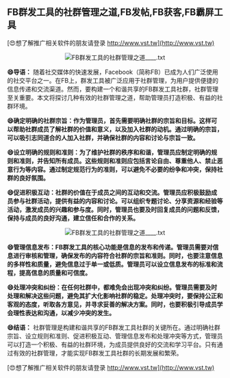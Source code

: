 ## **FB群发工具的社群管理之道,FB发帖,FB获客,FB霸屏工具**

[😍想了解推广相关软件的朋友请登录 http://www.vst.tw](http://www.vst.tw)

 <center><img src="https://vst.tw/MP4/tuiguang/png/1.png" alt="FB群发工具的社群管理之道____.txt"></center>

**😄导语：**
随着社交媒体的快速发展，Facebook（简称FB）已成为人们广泛使用的社交平台之一。在FB上，群发工具被广泛应用于社群管理，为用户提供便捷的信息传递和交流渠道。然而，要构建一个和谐共享的FB群发工具社群，社群管理至关重要。本文将探讨几种有效的社群管理之道，帮助管理员打造积极、有益的社群环境。

**😄确定明确的社群宗旨：作为管理员，首先需要明确社群的宗旨和目标。这样可以帮助社群成员了解社群的价值和意义，以及加入社群的动机。通过明确的宗旨，可以吸引志同道合的人加入社群，并确保社群的内容和讨论与宗旨一致。**

**😄设立明确的规则和准则：为了维护社群的秩序和和谐，管理员应制定明确的规则和准则，并告知所有成员。这些规则和准则应包括言论自由、尊重他人、禁止恶意行为等内容。通过制定规范行为的准则，可以避免不必要的纷争和冲突，保持社群的良好氛围。**

**😄促进积极互动：社群的价值在于成员之间的互动和交流。管理员应积极鼓励成员参与社群活动，提供有益的内容和讨论。可以组织专题讨论、分享资源和经验等活动，激发成员的兴趣和参与度。同时，管理员也要及时回复成员的问题和反馈，保持与成员的良好沟通，建立信任和合作的关系。**

 <center><img src="https://vst.tw/MP4/tuiguang/png/4.png" alt="FB群发工具的社群管理之道____.txt"></center>

**😄管理信息发布：FB群发工具的核心功能是信息的发布和传递。管理员需要对信息进行审核和管理，确保发布的内容符合社群的宗旨和准则。同时，也要注意信息的多样性和质量，避免信息过于单一或低质。管理员可以设立信息发布的标准和流程，提高信息的质量和可信度。**

**😄处理冲突和纠纷：在任何社群中，都难免会出现冲突和纠纷。管理员需要及时处理和解决这些问题，避免其扩大化影响社群的稳定。处理冲突时，要保持公正和客观的态度，听取各方意见，并寻求妥善的解决方案。同时，也要积极引导成员学会理性表达和沟通，以减少冲突的发生。**

**😄结语：**
社群管理是构建和谐共享的FB群发工具社群的关键所在。通过明确社群宗旨、设立规则和准则、促进积极互动、管理信息发布和处理冲突等方式，管理员可以打造一个积极、有益的社群环境，为成员提供良好的交流和学习平台。只有通过有效的社群管理，才能实现FB群发工具社群的长期发展和繁荣。

[😍想了解推广相关软件的朋友请登录 http://www.vst.tw](http://www.vst.tw)



